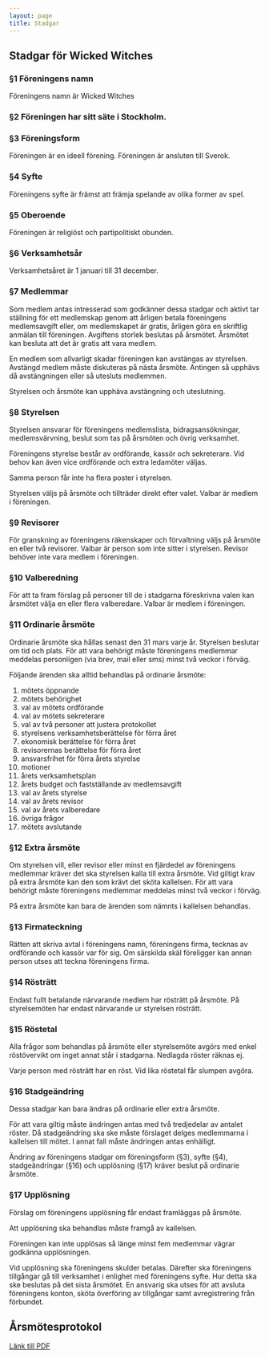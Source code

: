 ```yaml
---
layout: page
title: Stadgar
---
```

## Stadgar för Wicked Witches

### §1 Föreningens namn
Föreningens namn är Wicked Witches

### §2 Föreningen har sitt säte i Stockholm.

### §3 Föreningsform
Föreningen är en ideell förening. Föreningen är ansluten till Sverok.

### §4 Syfte
Föreningens syfte är främst att främja spelande av olika former av spel.

### §5 Oberoende
Föreningen är religiöst och partipolitiskt obunden.

### §6 Verksamhetsår
Verksamhetsåret är 1 januari till 31 december. 

### §7 Medlemmar
Som medlem antas intresserad som godkänner dessa stadgar och aktivt tar ställning för ett medlemskap genom att årligen betala föreningens medlemsavgift eller, om medlemskapet är gratis, årligen göra en skriftlig anmälan till föreningen. Avgiftens storlek beslutas på årsmötet. Årsmötet kan besluta att det är gratis att vara medlem.

En medlem som allvarligt skadar föreningen kan avstängas av styrelsen. Avstängd medlem måste diskuteras på nästa årsmöte. Antingen så upphävs då avstängningen eller så utesluts medlemmen.

Styrelsen och årsmöte kan upphäva avstängning och uteslutning.

### §8 Styrelsen
Styrelsen ansvarar för föreningens medlemslista, bidragsansökningar, medlemsvärvning, beslut som tas på årsmöten och övrig verksamhet.

Föreningens styrelse består av ordförande, kassör och sekreterare. Vid behov kan även vice ordförande och extra ledamöter väljas.

Samma person får inte ha flera poster i styrelsen.

Styrelsen väljs på årsmöte och tillträder direkt efter valet. Valbar är medlem i föreningen.

### §9 Revisorer
För granskning av föreningens räkenskaper och förvaltning väljs på årsmöte en eller två revisorer. Valbar är person som inte sitter i styrelsen. Revisor behöver inte vara medlem i föreningen.

### §10 Valberedning
För att ta fram förslag på personer till de i stadgarna föreskrivna valen kan årsmötet välja en eller flera valberedare. Valbar är medlem i föreningen.

### §11 Ordinarie årsmöte
Ordinarie årsmöte ska hållas senast den 31 mars varje år. Styrelsen beslutar om tid och plats. För att vara behörigt måste föreningens medlemmar meddelas personligen (via brev, mail eller sms) minst två veckor i förväg.

Följande ärenden ska alltid behandlas på ordinarie årsmöte:

   1. mötets öppnande
   2. mötets behörighet
   3. val av mötets ordförande
   4. val av mötets sekreterare
   5. val av två personer att justera protokollet
   6. styrelsens verksamhetsberättelse för förra året
   7. ekonomisk berättelse för förra året
   8. revisorernas berättelse för förra året
   9. ansvarsfrihet för förra årets styrelse
   10. motioner 
   11. årets verksamhetsplan
   12. årets budget och fastställande av medlemsavgift
   13. val av årets styrelse
   14. val av årets revisor
   15. val av årets valberedare
   16. övriga frågor
   17. mötets avslutande

### §12 Extra årsmöte
Om styrelsen vill, eller revisor eller minst en fjärdedel av föreningens medlemmar kräver det ska styrelsen kalla till extra årsmöte. Vid giltigt krav på extra årsmöte kan den som krävt det sköta kallelsen. För att vara behörigt måste föreningens medlemmar meddelas minst två veckor i förväg.

På extra årsmöte kan bara de ärenden som nämnts i kallelsen behandlas.

### §13 Firmateckning

Rätten att skriva avtal i föreningens namn, föreningens firma, tecknas av ordförande och kassör var för sig. Om särskilda skäl föreligger kan annan person utses att teckna föreningens firma.

### §14 Rösträtt
Endast fullt betalande närvarande medlem har rösträtt på årsmöte. På styrelsemöten har endast närvarande ur styrelsen rösträtt.

### §15 Röstetal
Alla frågor som behandlas på årsmöte eller styrelsemöte avgörs med enkel röstövervikt om inget annat står i stadgarna. Nedlagda röster räknas ej.

Varje person med rösträtt har en röst. Vid lika röstetal får slumpen avgöra.

### §16 Stadgeändring
Dessa stadgar kan bara ändras på ordinarie eller extra årsmöte.

För att vara giltig måste ändringen antas med två tredjedelar av antalet röster. Då stadgeändring ska ske måste förslaget delges medlemmarna i kallelsen till mötet. I annat fall måste ändringen antas enhälligt.

Ändring av föreningens stadgar om föreningsform (§3), syfte (§4), stadgeändringar (§16) och upplösning (§17) kräver beslut på ordinarie årsmöte.

### §17 Upplösning
Förslag om föreningens upplösning får endast framläggas på årsmöte.

Att upplösning ska behandlas måste framgå av kallelsen.

Föreningen kan inte upplösas så länge minst fem medlemmar vägrar godkänna upplösningen.

Vid upplösning ska föreningens skulder betalas. Därefter ska föreningens tillgångar gå till verksamhet i enlighet med föreningens syfte. Hur detta ska ske beslutas på det sista årsmötet. En ansvarig ska utses för att avsluta föreningens konton, sköta överföring av tillgångar samt avregistrering från förbundet.

## Årsmötesprotokol
[Länk till PDF](https://drive.google.com/file/d/0B-kX7UrQSKN8cUFodGpnVGM4clU/view?usp=sharing)
